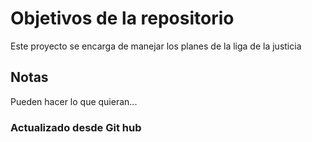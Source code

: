 # Objetivos de la repositorio

Este proyecto se encarga de manejar los planes de la liga de la justicia


## Notas
Pueden hacer lo que quieran...

### Actualizado desde Git hub
